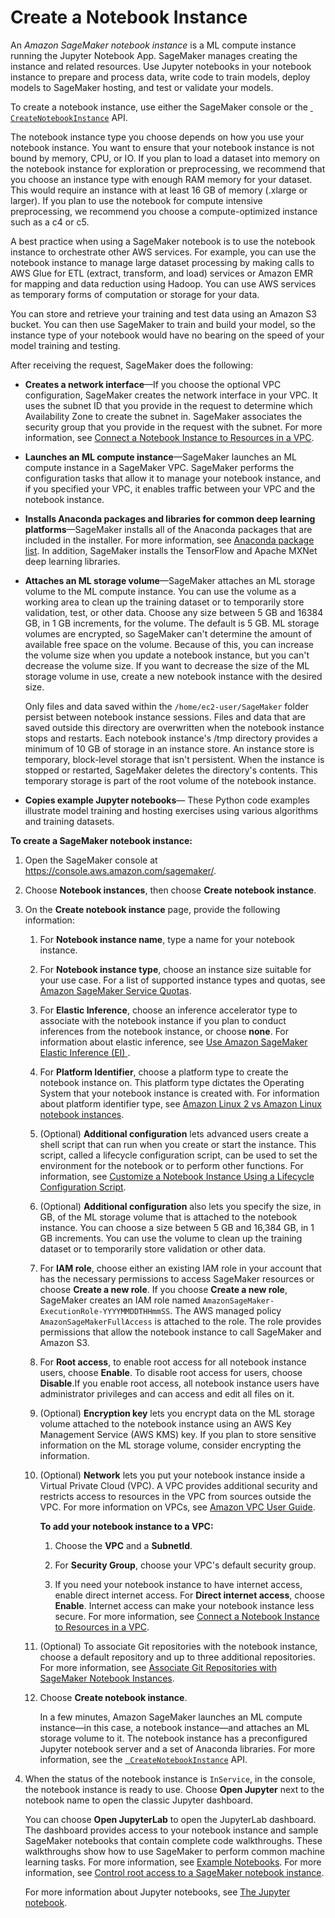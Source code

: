 # Create a Notebook Instance<a name="howitworks-create-ws"></a>

An *Amazon SageMaker notebook instance* is a ML compute instance running the Jupyter Notebook App\. SageMaker manages creating the instance and related resources\. Use Jupyter notebooks in your notebook instance to prepare and process data, write code to train models, deploy models to SageMaker hosting, and test or validate your models\.

To create a notebook instance, use either the SageMaker console or the [  `CreateNotebookInstance`](https://docs.aws.amazon.com/sagemaker/latest/APIReference/API_CreateNotebookInstance.html) API\.

The notebook instance type you choose depends on how you use your notebook instance\. You want to ensure that your notebook instance is not bound by memory, CPU, or IO\. If you plan to load a dataset into memory on the notebook instance for exploration or preprocessing, we recommend that you choose an instance type with enough RAM memory for your dataset\. This would require an instance with at least 16 GB of memory \(\.xlarge or larger\)\. If you plan to use the notebook for compute intensive preprocessing, we recommend you choose a compute\-optimized instance such as a c4 or c5\.

A best practice when using a SageMaker notebook is to use the notebook instance to orchestrate other AWS services\. For example, you can use the notebook instance to manage large dataset processing by making calls to AWS Glue for ETL \(extract, transform, and load\) services or Amazon EMR for mapping and data reduction using Hadoop\. You can use AWS services as temporary forms of computation or storage for your data\.

You can store and retrieve your training and test data using an Amazon S3 bucket\. You can then use SageMaker to train and build your model, so the instance type of your notebook would have no bearing on the speed of your model training and testing\.

After receiving the request, SageMaker does the following:
+ **Creates a network interface**—If you choose the optional VPC configuration, SageMaker creates the network interface in your VPC\. It uses the subnet ID that you provide in the request to determine which Availability Zone to create the subnet in\. SageMaker associates the security group that you provide in the request with the subnet\. For more information, see [Connect a Notebook Instance to Resources in a VPC](appendix-notebook-and-internet-access.md)\. 
+ **Launches an ML compute instance**—SageMaker launches an ML compute instance in a SageMaker VPC\. SageMaker performs the configuration tasks that allow it to manage your notebook instance, and if you specified your VPC, it enables traffic between your VPC and the notebook instance\.
+ **Installs Anaconda packages and libraries for common deep learning platforms**—SageMaker installs all of the Anaconda packages that are included in the installer\. For more information, see [Anaconda package list](https://docs.anaconda.com/anaconda/packages/pkg-docs)\. In addition, SageMaker installs the TensorFlow and Apache MXNet deep learning libraries\. 
+ **Attaches an ML storage volume**—SageMaker attaches an ML storage volume to the ML compute instance\. You can use the volume as a working area to clean up the training dataset or to temporarily store validation, test, or other data\. Choose any size between 5 GB and 16384 GB, in 1 GB increments, for the volume\. The default is 5 GB\. ML storage volumes are encrypted, so SageMaker can't determine the amount of available free space on the volume\. Because of this, you can increase the volume size when you update a notebook instance, but you can't decrease the volume size\. If you want to decrease the size of the ML storage volume in use, create a new notebook instance with the desired size\.

  Only files and data saved within the `/home/ec2-user/SageMaker` folder persist between notebook instance sessions\. Files and data that are saved outside this directory are overwritten when the notebook instance stops and restarts\. Each notebook instance's /tmp directory provides a minimum of 10 GB of storage in an instance store\. An instance store is temporary, block\-level storage that isn't persistent\. When the instance is stopped or restarted, SageMaker deletes the directory's contents\. This temporary storage is part of the root volume of the notebook instance\.
+ **Copies example Jupyter notebooks**— These Python code examples illustrate model training and hosting exercises using various algorithms and training datasets\.

**To create a SageMaker notebook instance:**

1. Open the SageMaker console at [https://console\.aws\.amazon\.com/sagemaker/](https://console.aws.amazon.com/sagemaker/)\. 

1. Choose **Notebook instances**, then choose **Create notebook instance**\.

1. On the **Create notebook instance** page, provide the following information: 

   1. For **Notebook instance name**, type a name for your notebook instance\.

   1. For **Notebook instance type**, choose an instance size suitable for your use case\. For a list of supported instance types and quotas, see [Amazon SageMaker Service Quotas](https://docs.aws.amazon.com/general/latest/gr/sagemaker.html#limits_sagemaker)\.

   1. For **Elastic Inference**, choose an inference accelerator type to associate with the notebook instance if you plan to conduct inferences from the notebook instance, or choose **none**\. For information about elastic inference, see [Use Amazon SageMaker Elastic Inference \(EI\) ](ei.md)\.

   1. For **Platform Identifier**, choose a platform type to create the notebook instance on\. This platform type dictates the Operating System that your notebook instance is created with\. For information about platform identifier type, see [Amazon Linux 2 vs Amazon Linux notebook instances](nbi-al2.md)\.

   1. \(Optional\) **Additional configuration** lets advanced users create a shell script that can run when you create or start the instance\. This script, called a lifecycle configuration script, can be used to set the environment for the notebook or to perform other functions\. For information, see [Customize a Notebook Instance Using a Lifecycle Configuration Script](notebook-lifecycle-config.md)\.

   1. \(Optional\) **Additional configuration** also lets you specify the size, in GB, of the ML storage volume that is attached to the notebook instance\. You can choose a size between 5 GB and 16,384 GB, in 1 GB increments\. You can use the volume to clean up the training dataset or to temporarily store validation or other data\.

   1. For **IAM role**, choose either an existing IAM role in your account that has the necessary permissions to access SageMaker resources or choose **Create a new role**\. If you choose **Create a new role**, SageMaker creates an IAM role named `AmazonSageMaker-ExecutionRole-YYYYMMDDTHHmmSS`\. The AWS managed policy `AmazonSageMakerFullAccess` is attached to the role\. The role provides permissions that allow the notebook instance to call SageMaker and Amazon S3\.

   1. For **Root access**, to enable root access for all notebook instance users, choose **Enable**\. To disable root access for users, choose **Disable**\.If you enable root access, all notebook instance users have administrator privileges and can access and edit all files on it\. 

   1. \(Optional\) **Encryption key** lets you encrypt data on the ML storage volume attached to the notebook instance using an AWS Key Management Service \(AWS KMS\) key\. If you plan to store sensitive information on the ML storage volume, consider encrypting the information\. 

   1. \(Optional\) **Network** lets you put your notebook instance inside a Virtual Private Cloud \(VPC\)\. A VPC provides additional security and restricts access to resources in the VPC from sources outside the VPC\. For more information on VPCs, see [Amazon VPC User Guide](https://docs.aws.amazon.com/vpc/latest/userguide/)\.

      **To add your notebook instance to a VPC:**

      1. Choose the **VPC** and a **SubnetId**\.

      1. For **Security Group**, choose your VPC's default security group\. 

      1. If you need your notebook instance to have internet access, enable direct internet access\. For **Direct internet access**, choose **Enable**\. Internet access can make your notebook instance less secure\. For more information, see [Connect a Notebook Instance to Resources in a VPC](appendix-notebook-and-internet-access.md)\. 

   1. \(Optional\) To associate Git repositories with the notebook instance, choose a default repository and up to three additional repositories\. For more information, see [Associate Git Repositories with SageMaker Notebook Instances](nbi-git-repo.md)\.

   1. Choose **Create notebook instance**\. 

      In a few minutes, Amazon SageMaker launches an ML compute instance—in this case, a notebook instance—and attaches an ML storage volume to it\. The notebook instance has a preconfigured Jupyter notebook server and a set of Anaconda libraries\. For more information, see the [  `CreateNotebookInstance`](https://docs.aws.amazon.com/sagemaker/latest/APIReference/API_CreateNotebookInstance.html) API\. 

1. When the status of the notebook instance is `InService`, in the console, the notebook instance is ready to use\. Choose **Open Jupyter** next to the notebook name to open the classic Jupyter dashboard\.

    You can choose **Open JupyterLab** to open the JupyterLab dashboard\. The dashboard provides access to your notebook instance and sample SageMaker notebooks that contain complete code walkthroughs\. These walkthroughs show how to use SageMaker to perform common machine learning tasks\. For more information, see [Example Notebooks](howitworks-nbexamples.md)\. For more information, see [Control root access to a SageMaker notebook instance](nbi-root-access.md)\.

   For more information about Jupyter notebooks, see [The Jupyter notebook](https://jupyter-notebook.readthedocs.io/en/stable/)\.